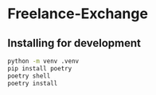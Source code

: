 # Freelance-Exchange

## Installing for development

```bash
python -m venv .venv
pip install poetry
poetry shell
poetry install
```